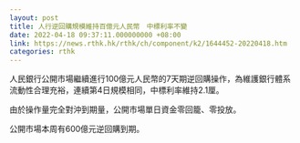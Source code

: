 ```yaml
---
layout: post
title: 人行逆回購規模維持百億元人民幣　中標利率不變
date: 2022-04-18 09:37:11.000000000 +08:00
link: https://news.rthk.hk/rthk/ch/component/k2/1644452-20220418.htm
categories: rthk
---
```


人民銀行公開市場繼續進行100億元人民幣的7天期逆回購操作，為維護銀行體系流動性合理充裕，連續第4日規模相同，中標利率維持2.1厘。

由於操作量完全對沖到期量，公開市場單日資金零回籠、零投放。

公開市場本周有600億元逆回購到期。
